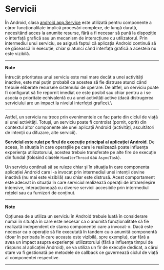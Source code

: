 # Servicii

În Android, clasa
[android.app.Service](http:*developer.android.com/reference/android/app/Service.html)
este utilizată pentru componente a căror funcționalitate implică
procesări complexe, de lungă durată, necesitând acces la anumite
resurse, fără a fi necesar să pună la dispoziție o interfață grafică sau
un mecanism de interacțiune cu utilizatorul. Prin intermediul unui
serviciu, se asigură faptul că aplicația Android continuă să se găsească
în execuție, chiar și atunci când interfața grafică a acesteia nu este
vizibilă.

---
**Note**

Întrucât prioritatea unui serviciu este mai mare decât a unei
activități inactive, este mai puțin probabil ca acestea să fie distruse
atunci când trebuie eliberate resursele sistemului de operare. De
altfel, un serviciu poate fi configurat să fie repornit imediat ce este
posibil sau chiar pentru a i se asocia o prioritate echivalentă cu a
unei activități active (dacă distrugerea serviciului are un impact la
nivelul interfeței grafice).\

---

Astfel, un serviciu nu trece prin evenimentele ce fac parte din ciclul
de viață al unei activități. Totuși, un serviciu poate fi controlat
(pornit, oprit) din contextul altor componente ale unei aplicații
Android (activități, ascultători de intenții cu difuzare, alte
servicii).

**Serviciul este rulat pe firul de execuție principal al aplicației
Android**. De aceea, în situația în care operațiile pe care le
realizează poate influența experiența utilizatorului, acestea trebuie
transferate pe alte fire de execuție din fundal (folosind clasele
`HandlerThread` sau `AsyncTask`).

Un serviciu continuă să se ruleze chiar și în situația în care
componenta aplicației Android care l-a invocat prin intermediul unei
intenții devine inactivă (nu mai este vizibilă) sau chiar este distrusă.
Acest comportament este adecvat în situația în care serviciul realizează
operații de intrare/ieșire intensive, interacționează cu diverse
servicii accesibile prin intermediul rețelei sau cu furnizori de
conținut.

---
**Note**

Opțiunea de a utiliza un serviciu în Android trebuie luată în
considerare numai în situația în care este necesar ca o anumită
funcționalitate să fie realizată independent de starea componentei care
a invocat-o. Dacă este necesar ca o operație să fie executată în tandem
cu o anumită componentă (doar în perioada în care aceasta este vizibilă,
spre exemplu), dar fără a avea un impact asupra experienței
utilizatorului (fără a influența timpul de răspuns al aplicației
Android), se va utiliza un fir de execuție dedicat, a cărui stare va fi
gestionată pe metodele de callback ce guvernează ciclul de viață al
componentei respective.

---